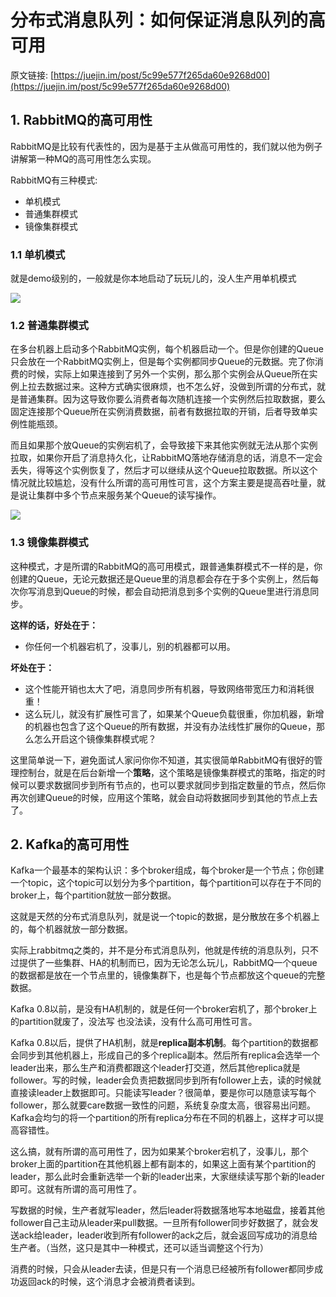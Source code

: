 # 分布式消息队列：如何保证消息队列的高可用

原文链接: [https://juejin.im/post/5c99e577f265da60e9268d00](https://juejin.im/post/5c99e577f265da60e9268d00)

## 1. RabbitMQ的高可用性

RabbitMQ是比较有代表性的，因为是基于主从做高可用性的，我们就以他为例子讲解第一种MQ的高可用性怎么实现。

RabbitMQ有三种模式:

* 单机模式
* 普通集群模式
* 镜像集群模式

### 1.1 单机模式

就是demo级别的，一般就是你本地启动了玩玩儿的，没人生产用单机模式

![](https://image.ldbmcs.com/2019-07-08-013412.jpg)

### 1.2 普通集群模式

在多台机器上启动多个RabbitMQ实例，每个机器启动一个。但是你创建的Queue只会放在一个RabbitMQ实例上，但是每个实例都同步Queue的元数据。完了你消费的时候，实际上如果连接到了另外一个实例，那么那个实例会从Queue所在实例上拉去数据过来。这种方式确实很麻烦，也不怎么好，没做到所谓的分布式，就是普通集群。因为这导致你要么消费者每次随机连接一个实例然后拉取数据，要么固定连接那个Queue所在实例消费数据，前者有数据拉取的开销，后者导致单实例性能瓶颈。

而且如果那个放Queue的实例宕机了，会导致接下来其他实例就无法从那个实例拉取，如果你开启了消息持久化，让RabbitMQ落地存储消息的话，消息不一定会丢失，得等这个实例恢复了，然后才可以继续从这个Queue拉取数据。所以这个情况就比较尴尬，没有什么所谓的高可用性可言，这个方案主要是提高吞吐量，就是说让集群中多个节点来服务某个Queue的读写操作。

![](https://image.ldbmcs.com/2019-07-08-013600.jpg)

### 1.3 镜像集群模式

这种模式，才是所谓的RabbitMQ的高可用模式，跟普通集群模式不一样的是，你创建的Queue，无论元数据还是Queue里的消息都会存在于多个实例上，然后每次你写消息到Queue的时候，都会自动把消息到多个实例的Queue里进行消息同步。

**这样的话，好处在于：**

* 你任何一个机器宕机了，没事儿，别的机器都可以用。

**坏处在于：**

* 这个性能开销也太大了吧，消息同步所有机器，导致网络带宽压力和消耗很重！
* 这么玩儿，就没有扩展性可言了，如果某个Queue负载很重，你加机器，新增的机器也包含了这个Queue的所有数据，并没有办法线性扩展你的Queue，那么怎么开启这个镜像集群模式呢？

这里简单说一下，避免面试人家问你你不知道，其实很简单RabbitMQ有很好的管理控制台，就是在后台新增一个**策略**，这个策略是镜像集群模式的策略，指定的时候可以要求数据同步到所有节点的，也可以要求就同步到指定数量的节点，然后你再次创建Queue的时候，应用这个策略，就会自动将数据同步到其他的节点上去了。

## 2. Kafka的高可用性

Kafka一个最基本的架构认识：多个broker组成，每个broker是一个节点；你创建一个topic，这个topic可以划分为多个partition，每个partition可以存在于不同的broker上，每个partition就放一部分数据。

这就是天然的分布式消息队列，就是说一个topic的数据，是分散放在多个机器上的，每个机器就放一部分数据。

实际上rabbitmq之类的，并不是分布式消息队列，他就是传统的消息队列，只不过提供了一些集群、HA的机制而已，因为无论怎么玩儿，RabbitMQ一个queue的数据都是放在一个节点里的，镜像集群下，也是每个节点都放这个queue的完整数据。

Kafka 0.8以前，是没有HA机制的，就是任何一个broker宕机了，那个broker上的partition就废了，没法写 也没法读，没有什么高可用性可言。

Kafka 0.8以后，提供了HA机制，就是**replica副本机制**。每个partition的数据都会同步到其他机器上，形成自己的多个replica副本。然后所有replica会选举一个leader出来，那么生产和消费都跟这个leader打交道，然后其他replica就是follower。写的时候，leader会负责把数据同步到所有follower上去，读的时候就直接读leader上数据即可。只能读写leader？很简单，要是你可以随意读写每个follower，那么就要care数据一致性的问题，系统复杂度太高，很容易出问题。Kafka会均匀的将一个partition的所有replica分布在不同的机器上，这样才可以提高容错性。

这么搞，就有所谓的高可用性了，因为如果某个broker宕机了，没事儿，那个broker上面的partition在其他机器上都有副本的，如果这上面有某个partition的leader，那么此时会重新选举一个新的leader出来，大家继续读写那个新的leader即可。这就有所谓的高可用性了。

写数据的时候，生产者就写leader，然后leader将数据落地写本地磁盘，接着其他follower自己主动从leader来pull数据。一旦所有follower同步好数据了，就会发送ack给leader，leader收到所有follower的ack之后，就会返回写成功的消息给生产者。（当然，这只是其中一种模式，还可以适当调整这个行为）

消费的时候，只会从leader去读，但是只有一个消息已经被所有follower都同步成功返回ack的时候，这个消息才会被消费者读到。

